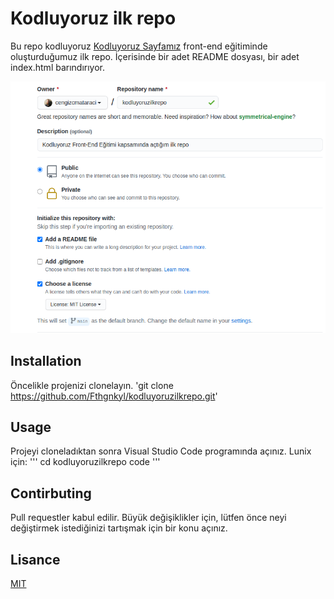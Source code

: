 # Kodluyoruz ilk repo

Bu repo kodluyoruz [Kodluyoruz Sayfamız](https://www.kodluyoruz.org/) front-end eğitiminde oluşturduğumuz ilk repo. İçerisinde bir adet README dosyası, bir adet index.html barındırıyor.

![Kodluyoruz](https://raw.githubusercontent.com/Kodluyoruz/taskforce/main/git/odev1/figures/github.png)

## Installation

Öncelikle projenizi clonelayın.
'git clone https://github.com/Fthgnkyl/kodluyoruzilkrepo.git'

## Usage

Projeyi cloneladıktan sonra Visual Studio Code programında açınız.
Lunix için:
'''
cd kodluyoruzilkrepo
code
'''

## Contirbuting

Pull requestler kabul edilir. Büyük değişiklikler için, lütfen önce neyi değiştirmek istediğinizi tartışmak için bir konu açınız.

## Lisance

[MIT](https://choosealicense.com/licenses/mit/)
